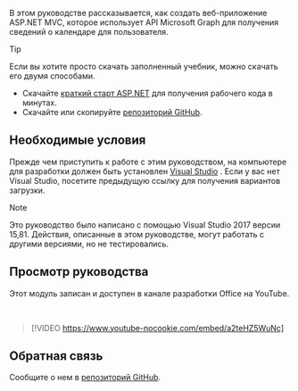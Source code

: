 <!-- markdownlint-disable MD002 MD041 -->

В этом руководстве рассказывается, как создать веб-приложение ASP.NET MVC, которое использует API Microsoft Graph для получения сведений о календаре для пользователя.

> [!TIP]
> Если вы хотите просто скачать заполненный учебник, можно скачать его двумя способами.
>
> - Скачайте [краткий старт ASP.NET](https://developer.microsoft.com/graph/quick-start?platform=option-dotnet) для получения рабочего кода в минутах.
> - Скачайте или скопируйте [репозиторий GitHub](https://github.com/microsoftgraph/msgraph-training-aspnetmvcapp).

## <a name="prerequisites"></a>Необходимые условия

Прежде чем приступить к работе с этим руководством, на компьютере для разработки должен быть установлен [Visual Studio](https://visualstudio.microsoft.com/vs/) . Если у вас нет Visual Studio, посетите предыдущую ссылку для получения вариантов загрузки.

> [!NOTE]
> Это руководство было написано с помощью Visual Studio 2017 версии 15,81. Действия, описанные в этом руководстве, могут работать с другими версиями, но не тестировались.

## <a name="watch-the-tutorial"></a>Просмотр руководства

Этот модуль записан и доступен в канале разработки Office на YouTube.

<!-- markdownlint-disable MD033 MD034 -->
<br/>

> [!VIDEO https://www.youtube-nocookie.com/embed/a2teHZ5WuNc]
<!-- markdownlint-enable MD033 MD034 -->

## <a name="feedback"></a>Обратная связь

Сообщите о нем в [репозиторий GitHub](https://github.com/microsoftgraph/msgraph-training-aspnetmvcapp).
